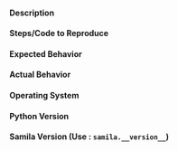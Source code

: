 #### Description

#### Steps/Code to Reproduce

#### Expected Behavior

#### Actual Behavior

#### Operating System

#### Python Version

#### Samila Version (Use : `samila.__version__`)
